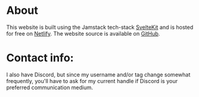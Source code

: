 <script>
	// page title store which is read by the layout
	import { pageTitle } from "$lib/pageStores.js";
	
	const title = "About & Contact";
	pageTitle.set(title);
	
	import HiddenHTML from "$lib/HiddenHTML.svelte";
</script>

# About

This website is built using the Jamstack tech-stack [SvelteKit](https://kit.svelte.dev) and is hosted for free on [Netlify](https://netlify.com). The website source is available on [GitHub](https://github.com/Karl255/Website).

# Contact info:
<HiddenHTML encodedHTML="RS1tYWlsOiBrYXJsby5iaXN0cmlja2kyNTZAZ21haWwuY29t" />

I also have Discord, but since my username and/or tag change somewhat frequently, you'll have to ask for my current handle if Discord is your preferred communication medium.
